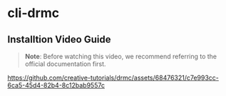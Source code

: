 # cli-drmc

## Installtion Video Guide

> **Note**: Before watching this video, we recommend referring to the official documentation first.

https://github.com/creative-tutorials/drmc/assets/68476321/c7e993cc-6ca5-45d4-82b4-8c12bab9557c
